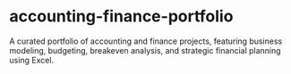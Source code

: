 # accounting-finance-portfolio
A curated portfolio of accounting and finance projects, featuring business modeling, budgeting, breakeven analysis, and strategic financial planning using Excel.
